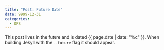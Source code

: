 ```yaml
---
title: "Post: Future Date"
date: 9999-12-31
categories:
  - OPS
---
```


This post lives in the future and is dated {{ page.date | date: "%c" }}. When building Jekyll with the `--future` flag it should appear.